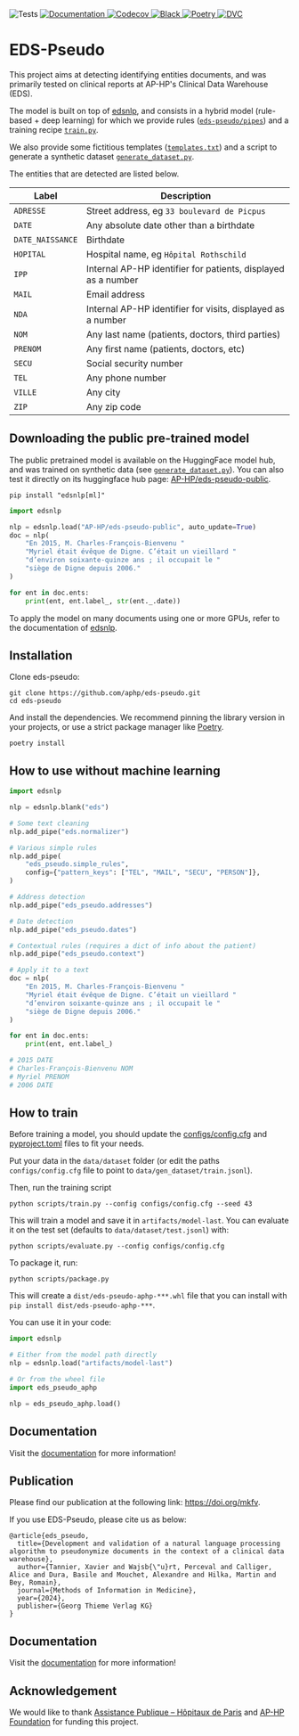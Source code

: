 <div>
<a target="_blank">
    <img style="display: inline" src="https://img.shields.io/github/actions/workflow/status/aphp/eds-pseudo/tests.yml?branch=main&label=tests&style=flat-square" alt="Tests">
</a>
<a href="https://aphp.github.io/eds-pseudo/latest/" target="_blank">
    <img style="display: inline" src="https://img.shields.io/github/actions/workflow/status/aphp/eds-pseudo/documentation.yml?branch=main&label=docs&style=flat-square" alt="Documentation">
</a>
<a href="https://codecov.io/gh/aphp/eds-pseudo" target="_blank">
    <img style="display: inline" src="https://img.shields.io/codecov/c/github/aphp/eds-pseudo?logo=codecov&style=flat-square" alt="Codecov">
</a>
<a href="https://github.com/psf/black" target="_blank">
    <img style="display: inline" src="https://img.shields.io/badge/code%20style-black-000000.svg" alt="Black">
</a>
<a href="https://python-poetry.org" target="_blank">
    <img style="display: inline" src="https://img.shields.io/badge/repro-poetry-blue" alt="Poetry">
</a>
<a href="https://dvc.org" target="_blank">
    <img style="display: inline" src="https://img.shields.io/badge/repro-dvc-blue" alt="DVC">
</a>
</div>

# EDS-Pseudo

This project aims at detecting identifying entities documents, and was primarily tested
on clinical reports at AP-HP's Clinical Data Warehouse (EDS).

The model is built on top of [edsnlp](https://github.com/aphp/edsnlp), and consists in a
hybrid model (rule-based + deep learning) for which we provide rules ([`eds-pseudo/pipes`](https://github.com/aphp/eds-pseudo/tree/main/eds_pseudo/pipes))
and a training recipe [`train.py`](https://github.com/aphp/eds-pseudo/blob/main/scripts/train.py).

We also provide some fictitious templates ([`templates.txt`](https://github.com/aphp/eds-pseudo/blob/main/data/templates.txt)) and a script to
generate a synthetic dataset [`generate_dataset.py`](https://github.com/aphp/eds-pseudo/blob/main/scripts/generate_dataset.py).

The entities that are detected are listed below.

| Label            | Description                                                   |
|------------------|---------------------------------------------------------------|
| `ADRESSE`        | Street address, eg `33 boulevard de Picpus`                   |
| `DATE`           | Any absolute date other than a birthdate                      |
| `DATE_NAISSANCE` | Birthdate                                                     |
| `HOPITAL`        | Hospital name, eg `Hôpital Rothschild`                        |
| `IPP`            | Internal AP-HP identifier for patients, displayed as a number |
| `MAIL`           | Email address                                                 |
| `NDA`            | Internal AP-HP identifier for visits, displayed as a number   |
| `NOM`            | Any last name (patients, doctors, third parties)              |
| `PRENOM`         | Any first name (patients, doctors, etc)                       |
| `SECU`           | Social security number                                        |
| `TEL`            | Any phone number                                              |
| `VILLE`          | Any city                                                      |
| `ZIP`            | Any zip code                                                  |

## Downloading the public pre-trained model

The public pretrained model is available on the HuggingFace model hub, and was trained
on synthetic data (see [`generate_dataset.py`](https://github.com/aphp/eds-pseudo/blob/main/scripts/generate_dataset.py)). You can also test
it directly on its huggingface hub page:
[AP-HP/eds-pseudo-public](https://huggingface.co/AP-HP/eds-pseudo-public).

```shell
pip install "edsnlp[ml]"
```

```python
import edsnlp

nlp = edsnlp.load("AP-HP/eds-pseudo-public", auto_update=True)
doc = nlp(
    "En 2015, M. Charles-François-Bienvenu "
    "Myriel était évêque de Digne. C’était un vieillard "
    "d’environ soixante-quinze ans ; il occupait le "
    "siège de Digne depuis 2006."
)

for ent in doc.ents:
    print(ent, ent.label_, str(ent._.date))
```

To apply the model on many documents using one or more GPUs, refer to the documentation
of [edsnlp](https://aphp.github.io/edsnlp/latest/tutorials/multiple-texts/).

## Installation

Clone eds-pseudo:

```shell
git clone https://github.com/aphp/eds-pseudo.git
cd eds-pseudo
```

And install the dependencies. We recommend pinning the library version in your projects, or use a strict package manager like [Poetry](https://python-poetry.org/).

```shell
poetry install
```

## How to use without machine learning

```python
import edsnlp

nlp = edsnlp.blank("eds")

# Some text cleaning
nlp.add_pipe("eds.normalizer")

# Various simple rules
nlp.add_pipe(
    "eds_pseudo.simple_rules",
    config={"pattern_keys": ["TEL", "MAIL", "SECU", "PERSON"]},
)

# Address detection
nlp.add_pipe("eds_pseudo.addresses")

# Date detection
nlp.add_pipe("eds_pseudo.dates")

# Contextual rules (requires a dict of info about the patient)
nlp.add_pipe("eds_pseudo.context")

# Apply it to a text
doc = nlp(
    "En 2015, M. Charles-François-Bienvenu "
    "Myriel était évêque de Digne. C’était un vieillard "
    "d’environ soixante-quinze ans ; il occupait le "
    "siège de Digne depuis 2006."
)

for ent in doc.ents:
    print(ent, ent.label_)

# 2015 DATE
# Charles-François-Bienvenu NOM
# Myriel PRENOM
# 2006 DATE
```

## How to train

Before training a model, you should update the
[configs/config.cfg](https://github.com/aphp/eds-pseudo/blob/main/configs/config.cfg) and
[pyproject.toml](https://github.com/aphp/eds-pseudo/blob/main/pyproject.toml) files to
fit your needs.

Put your data in the `data/dataset` folder (or edit the paths `configs/config.cfg` file to point to `data/gen_dataset/train.jsonl`).

Then, run the training script

```shell
python scripts/train.py --config configs/config.cfg --seed 43
```

This will train a model and save it in `artifacts/model-last`. You can evaluate it on the test set (defaults to `data/dataset/test.jsonl`) with:

```shell
python scripts/evaluate.py --config configs/config.cfg
```

To package it, run:

```shell
python scripts/package.py
```

This will create a `dist/eds-pseudo-aphp-***.whl` file that you can install with `pip install dist/eds-pseudo-aphp-***`.

You can use it in your code:

```python
import edsnlp

# Either from the model path directly
nlp = edsnlp.load("artifacts/model-last")

# Or from the wheel file
import eds_pseudo_aphp

nlp = eds_pseudo_aphp.load()
```

## Documentation

Visit the [documentation](https://aphp.github.io/eds-pseudo/) for more information!

## Publication

Please find our publication at the following link: https://doi.org/mkfv.

If you use EDS-Pseudo, please cite us as below:

```
@article{eds_pseudo,
  title={Development and validation of a natural language processing algorithm to pseudonymize documents in the context of a clinical data warehouse},
  author={Tannier, Xavier and Wajsb{\"u}rt, Perceval and Calliger, Alice and Dura, Basile and Mouchet, Alexandre and Hilka, Martin and Bey, Romain},
  journal={Methods of Information in Medicine},
  year={2024},
  publisher={Georg Thieme Verlag KG}
}
```

## Documentation

Visit the [documentation](https://aphp.github.io/eds-pseudo/) for more information!

## Acknowledgement

We would like to thank [Assistance Publique – Hôpitaux de Paris](https://www.aphp.fr/)
and [AP-HP Foundation](https://fondationrechercheaphp.fr/) for funding this project.
